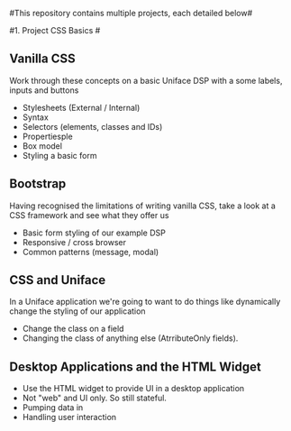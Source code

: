 #This repository contains multiple projects, each detailed below#

#1. Project  CSS Basics #

## Vanilla CSS ##

Work through these concepts on a basic Uniface DSP with a some labels, inputs and buttons

 + Stylesheets (External / Internal)
 + Syntax
 + Selectors (elements, classes and IDs)
 + Propertiesple 
 + Box model
 + Styling a basic form

## Bootstrap ##

Having recognised the limitations of writing vanilla CSS, take a look at a CSS framework and see what they offer us

 + Basic form styling of our example DSP
 + Responsive / cross browser
 + Common patterns (message, modal)

## CSS and Uniface ##

In a Uniface application we're going to want to do things like dynamically change the styling of our application

 + Change the class on a field
 + Changing the class of anything else (AtrributeOnly fields).

 ## Desktop Applications and the HTML Widget ##

  + Use the HTML widget to provide UI in a desktop application
  + Not "web" and UI only. So still stateful.
  + Pumping data in
  + Handling user interaction
